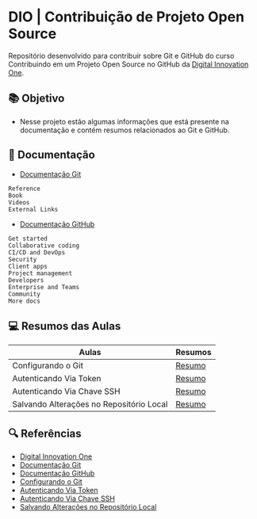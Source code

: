 # DIO | Contribuição de Projeto Open Source

Repositório desenvolvido para contribuir sobre Git e GitHub do curso Contribuindo em um Projeto Open Source no GitHub da [Digital Innovation One](https://www.dio.me/).

## 📚 Objetivo
- Nesse projeto estão algumas informações que está presente na documentação e contém resumos relacionados ao Git e GitHub. 


## 📁 Documentação
- [Documentação Git](https://git-scm.com/doc)
```
Reference
Book
Videos
External Links

```

- [Documentação GitHub](https://docs.github.com/)
```
Get started
Collaborative coding
CI/CD and DevOps
Security
Client apps
Project management
Developers
Enterprise and Teams
Community
More docs
```

## 💻 Resumos das Aulas

| Aulas | Resumos |
|------|---------|
|Configurando o Git | [Resumo](https://web.dio.me/course/versionamento-de-codigo-com-git-e-github/learning/f9b294d2-f8ca-4364-9031-1e897721b3e2?back=/track/coding-future-gft-desenvolvimento-java-com-ia&tab=undefined&moduleId=undefined) |
|Autenticando Via Token | [Resumo](https://web.dio.me/course/versionamento-de-codigo-com-git-e-github/learning/3d13d85f-2508-4396-9657-4643d3302c79?back=/track/coding-future-gft-desenvolvimento-java-com-ia&tab=undefined&moduleId=undefined) |
|Autenticando Via Chave SSH | [Resumo](https://web.dio.me/course/versionamento-de-codigo-com-git-e-github/learning/a53b7d6e-d7a2-40de-a8f9-cc30b42fc93d?back=/track/coding-future-gft-desenvolvimento-java-com-ia&tab=undefined&moduleId=undefined) |
|Salvando Alterações no Repositório Local | [Resumo](https://web.dio.me/course/versionamento-de-codigo-com-git-e-github/learning/599dd3dd-d189-474f-a55c-22f37b4472da?back=/track/coding-future-gft-desenvolvimento-java-com-ia&tab=undefined&moduleId=undefined)



## 🔍 Referências
- [Digital Innovation One](https://www.dio.me/)
- [Documentação Git](https://git-scm.com/doc)
- [Documentação GitHub](https://docs.github.com/)
- [Configurando o Git](https://web.dio.me/course/versionamento-de-codigo-com-git-e-github/learning/f9b294d2-f8ca-4364-9031-1e897721b3e2?back=/track/coding-future-gft-desenvolvimento-java-com-ia&tab=undefined&moduleId=undefined)
- [Autenticando Via Token](https://web.dio.me/course/versionamento-de-codigo-com-git-e-github/learning/3d13d85f-2508-4396-9657-4643d3302c79?back=/track/coding-future-gft-desenvolvimento-java-com-ia&tab=undefined&moduleId=undefined)
- [Autenticando Via Chave SSH](https://web.dio.me/course/versionamento-de-codigo-com-git-e-github/learning/a53b7d6e-d7a2-40de-a8f9-cc30b42fc93d?back=/track/coding-future-gft-desenvolvimento-java-com-ia&tab=undefined&moduleId=undefined)
- [Salvando Alterações no Repositório Local](https://web.dio.me/course/versionamento-de-codigo-com-git-e-github/learning/599dd3dd-d189-474f-a55c-22f37b4472da?back=/track/coding-future-gft-desenvolvimento-java-com-ia&tab=undefined&moduleId=undefined)
